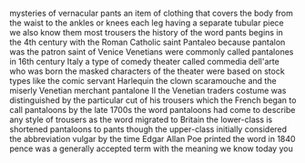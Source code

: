 
mysteries of vernacular pants an item of
clothing that covers the body from the
waist to the ankles or knees each leg
having a separate tubular piece we also
know them most trousers the history of
the word pants begins in the 4th century
with the Roman Catholic saint Pantaleo
because pantalon was the patron saint of
Venice Venetians were commonly called
pantalones in 16th century Italy a type
of comedy theater called commedia
dell&#39;arte who was born
the masked characters of the theater
were based on stock types like the comic
servant Harlequin the clown scaramouche
and the miserly Venetian merchant
pantalone II the Venetian traders
costume was distinguished by the
particular cut of his trousers which the
French began to call pantaloons by the
late 1700s the word pantaloons had come
to describe any style of trousers as the
word migrated to Britain the lower-class
is shortened pantaloons to pants though
the upper-class initially considered the
abbreviation vulgar by the time Edgar
Allan Poe printed the word in 1840 pence
was a generally accepted term with the
meaning we know today
you
